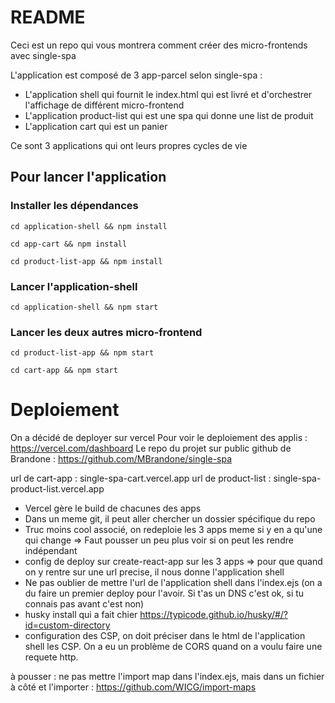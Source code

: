 # README

Ceci est un repo qui vous montrera comment créer des micro-frontends avec single-spa

L'application est composé de 3 app-parcel selon single-spa : 

- L'application shell qui fournit le index.html qui est livré et d'orchestrer l'affichage de différent micro-frontend
- L'application product-list qui est une spa qui donne une list de produit
- L'application cart qui est un panier

Ce sont 3 applications qui ont leurs propres cycles de vie

## Pour lancer l'application

### Installer les dépendances
```
cd application-shell && npm install
```
```
cd app-cart && npm install
```
```
cd product-list-app && npm install
```
### Lancer l'application-shell
```
cd application-shell && npm start
```
### Lancer les deux autres micro-frontend
```
cd product-list-app && npm start
```
```
cd cart-app && npm start
```

# Deploiement

On a décidé de deployer sur vercel
Pour voir le deploiement des applis : https://vercel.com/dashboard
Le repo du projet sur public github de Brandone : https://github.com/MBrandone/single-spa

url de cart-app : single-spa-cart.vercel.app
url de product-list : single-spa-product-list.vercel.app

- Vercel gère le build de chacunes des apps
- Dans un meme git, il peut aller chercher un dossier spécifique du repo
- Truc moins cool associé, on redeploie les 3 apps meme si y en a qu'une qui change => Faut pousser un peu plus voir si on peut les rendre indépendant
- config de deploy sur create-react-app sur les 3 apps => pour que quand on y rentre sur une url precise, il nous donne l'application shell
- Ne pas oublier de mettre l'url de l'application shell dans l'index.ejs (on a du faire un premier deploy pour l'avoir. Si t'as un DNS c'est ok, si tu connais pas avant c'est non)
- husky install qui a fait chier https://typicode.github.io/husky/#/?id=custom-directory
- configuration des CSP, on doit préciser dans le html de l'application shell les CSP. On a eu un problème de CORS quand on a voulu faire une requete http.

à pousser :
ne pas mettre l'import map dans l'index.ejs, mais dans un fichier à côté et l'importer : https://github.com/WICG/import-maps

